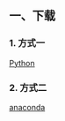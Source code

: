 ## 一、下载

### 1. 方式一

[Python](https://www.python.org/getit/)

### 2. 方式二

[anaconda](https://www.anaconda.com/products/individual)
